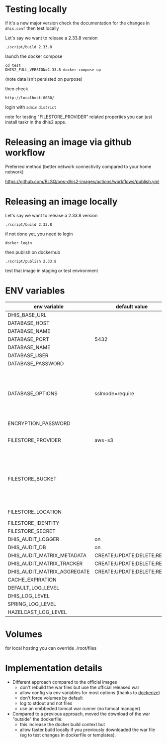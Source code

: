 

# Testing locally

If it's a new major version check the documentation for the changes in `dhis.conf`
then test locally

Let's say we want to release a 2.33.8 version
```
./script/build 2.33.8
```
launch the docker compose

```
cd test
DHIS2_FULL_VERSION=2.33.8 docker-compose up
```
(note data isn't persisted on purpose)

then check

```
http://localhost:8080/
```

login with `admin` `district`

note for testing "FILESTORE_PROVIDER" related properties you can just install taskr in the dhis2 apps.

# Releasing an image via github workflow

Preferred method (better network connectivity compared to your home network)

https://github.com/BLSQ/ops-dhis2-images/actions/workflows/publish.yml

# Releasing an image locally

Let's say we want to release a 2.33.8 version
```
./script/build 2.33.8
```

if not done yet, you need to login 
```
docker login
```

then publish on dockerhub
```
./script/publish 2.33.8
```

test that image in staging or test environment



# ENV variables

| env variable          | default value  |  description                     |
|-----------------------|----------------|----------------------------------|
| DHIS_BASE_URL         |                |                                  |
| DATABASE_HOST         |                |                                  |
| DATABASE_NAME         |     | |
| DATABASE_PORT         |   5432         |                                  |
| DATABASE_NAME         |                |                                  |
| DATABASE_USER         |                |                                  |  
| DATABASE_PASSWORD     |                |                                  |
| DATABASE_OPTIONS      | sslmode=require | depending on how is pg configure you might want to override that (eg localhosting) |
| ENCRYPTION_PASSWORD   |                | |
| FILESTORE_PROVIDER    | aws-s3         | other possible value `filesystem`  |
| FILESTORE_BUCKET      |                | set to files if not S3\n if s3 note that older version don't support eu-central-1 |
| FILESTORE_LOCATION    |                | set to files if not S3                                 |
| FILESTORE_IDENTITY    |                |                                  |
| FILESTORE_SECRET      |                |                                  |
| DHIS_AUDIT_LOGGER     |   on           |                                  |
| DHIS_AUDIT_DB         |   on           |                                  |
| DHIS_AUDIT_MATRIX_METADATA | CREATE;UPDATE;DELETE;READ | |
| DHIS_AUDIT_MATRIX_TRACKER | CREATE;UPDATE;DELETE;READ | |
| DHIS_AUDIT_MATRIX_AGGREGATE | CREATE;UPDATE;DELETE;READ | |
| CACHE_EXPIRATION
| DEFAULT_LOG_LEVEL
| DHIS_LOG_LEVEL
| SPRING_LOG_LEVEL
| HAZELCAST_LOG_LEVEL


# Volumes

for local hosting you can override ./root/files

# Implementation details

* Different approach compared to the official images
  - don't rebuild the war files but use the official released war
  - allow config via env variables for most options (thanks to [dockerize](https://github.com/jwilder/dockerize))
  - don't force volumes by default
  - log to stdout and not files
  - use an embbeded tomcat war runner (no tomcat manager)
* Compared to a previous approach, moved the download of the war "outside" the dockerfile:
  - this increase the docker build context but 
  - allow faster build locally if you previously downloaded the war file (eg to test changes in dockerfile or templates).